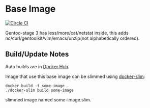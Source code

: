 # Base Image

[![Circle CI](https://circleci.com/gh/ahxxm/gentoo-base/tree/master.svg?style=svg)](https://circleci.com/gh/ahxxm/gentoo-base/tree/master)

Gentoo-stage 3 has less/more/cat/netstat inside, this adds nc/curl/gentoolkit/vim/emacs/unzip(not alphabetically ordered).

## Build/Update Notes

Auto builds are in [Docker Hub](https://hub.docker.com/r/ahxxm/gentoo/).

Image that use this base image can be slimmed using [docker-slim](https://github.com/cloudimmunity/docker-slim):

    docker build -t some-image .
    ./docker-slim build some-image

slimmed image named some-image.slim.
